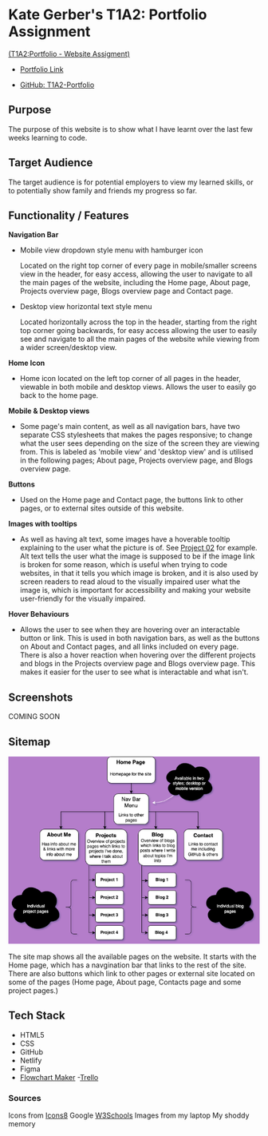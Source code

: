 # Kate Gerber's T1A2: Portfolio Assignment


[(T1A2:Portfolio - Website Assigment)](https://ait.instructure.com/courses/5198/assignments/55633)

- [Portfolio Link](https://k8g-portfolio.netlify.app/)

- [GitHub: T1A2-Portfolio](https://github.com/k8-g/T1A2-Portfolio)

## Purpose

The purpose of this website is to show what I have learnt over the last few weeks learning to code.

## Target Audience

The target audience is for potential employers to view my learned skills, or to potentially show family and friends my progress so far.

## Functionality / Features

 **Navigation Bar**
- Mobile view dropdown style menu with hamburger icon

    Located on the right top corner of every page in mobile/smaller screens view in the header, for easy access, allowing the user to navigate to all the main pages of the website, including the Home page, About page, Projects overview page, Blogs overview page and Contact page.

- Desktop view horizontal text style menu

    Located horizontally across the top in the header, starting from the right top corner going backwards, for easy access allowing the user to easily see and navigate to all the main pages of the website while viewing from a wider screen/desktop view.


**Home Icon**
- Home icon located on the left top corner of all pages in the header, viewable in both mobile and desktop views. Allows the user to easily go back to the home page.


**Mobile & Desktop views**
- Some page's main content, as well as all navigation bars, have two separate CSS stylesheets that makes the pages responsive; to change what the user sees depending on the size of the screen they are viewing from. This is labeled as 'mobile view' and 'desktop view' and is utilised in the following pages; About page, Projects overview page, and Blogs overview page.  


**Buttons**
- Used on the Home page and Contact page, the buttons link to other pages, or to external sites outside of this website.


**Images with tooltips**
- As well as having alt text, some images have a hoverable tooltip explaining to the user what the picture is of. See [Project 02](https://k8g-portfolio.netlify.app/pages/project02) for example. Alt text tells the user what the image is supposed to be if the image link is broken for some reason, which is useful when trying to code websites, in that it tells you which image is broken, and it is also used by screen readers to read aloud to the visually impaired user what the image is, which is important for accessibility and making your website user-friendly for the visually impaired.


**Hover Behaviours**
- Allows the user to see when they are hovering over an interactable button or link. This is used in both navigation bars, as well as the buttons on About and Contact pages, and all links included on every page. There is also a hover reaction when hovering over the different projects and blogs in the Projects overview page and Blogs overview page. This makes it easier for the user to see what is interactable and what isn't.



## Screenshots
COMING SOON

## Sitemap

![Sitemap](/docs/Sitemap%20&%20Wireframes/T1A2_Portfolio%20Sitemap.drawio.png)

The site map shows all the available pages on the website. It starts with the Home page, which has a navgination bar that links to the rest of the site. There are also buttons which link to other pages or external site located on some of the pages (Home page, About page, Contacts page and some project pages.)

## Tech Stack
- HTML5
- CSS
- GitHub
- Netlify
- Figma
- [Flowchart Maker](https://app.diagrams.net/)
-[Trello](https://trello.com/)

### Sources
Icons from [Icons8](https://icons8.com/)
Google
[W3Schools](https://www.w3schools.com/)
Images from my laptop
My shoddy memory
